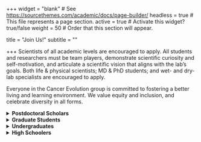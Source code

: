 +++
widget = "blank"  # See https://sourcethemes.com/academic/docs/page-builder/
headless = true  # This file represents a page section.
active = true  # Activate this widget? true/false
weight = 50  # Order that this section will appear.

title = "Join Us!"
subtitle = ""

+++
Scientists of all academic levels are encouraged to apply. All students and researchers must be team players, demonstrate scientific curiosity and self-motivation, and articulate a scientific vision that aligns with the lab’s goals. Both life & physical scientists; MD & PhD students; and wet- and dry-lab specialists are encouraged to apply. 

Everyone in the Cancer Evolution group is committed to fostering a better living and learning environment. We value equity and inclusion, and celebrate diversity in all forms. 

<details>
 <summary><b>Postdoctoral Scholars</b></summary>
We are directly recruiting postdocs! Informal inquiries and applications (CV & two reference letters) are welcome. 
Please email <a href="#contact">Prof. McFarland</a>. 
The Case Comprehensive Cancer Center also has several
<a href="https://case.edu/cancer/training-education/postdoctoral-training">internal fellowship</a> that we can discuss (many require US citizenship). 
</details>

<details>
  <summary><b>Graduate Students</b></summary>
  We are recruiting graduate students through the 
 <a href="https://case.edu/medicine/admissions-programs/phd-and-masters-programs/phd-programs/bstp">Biomedical Science Training Program (BSTP)</a>,
 <a href="https://case.edu/medicine/admissions-programs/md-phd-program">Medical Science Training Program (MSTP)</a>, 
  and <a href="https://case.edu/medicine/pathology/training/phd-program/cancer-biology-training-program">Cancer Biology Training Program (CBTP)</a> at Case.
  Please note that there are over 30 programs in BTSP ranging from biophysics (my upbringing) to pathology, and that Case is a world leader in integrating 
  basic and clinical sciences. We want to enable your unique career path, not constrain it. 
  In the BSTP program, students first rotate within the lab in their first year. 
  Please mention Prof. McFarland in your cover letter, so that I can be sure to review your application. 
  You are also encouraged to <a href="#contact">contact me</a> directly (before or after applying) to discuss fit.
</details>

<details>
 <summary><b>Undergraduates</b></summary>
 Undergraduate students who can commit 10+ hours/week during the school year or 40 hours/week for 10+ weeks during the summer are encouraged to apply. 
 Please send to Prof. McFarland a CV/Resume and Cover Letter explaining why your scientific goals align with the lab’s. 
 Summer students (especially non-CWRU) are encouraged to apply through 
 <a href="https://case.edu/source/find-programs-and-funding/campus-based-summer-positions">SOURCE programs</a>, 
 and are welcome to contact me in advance of applying. 
</details>

<details>
 <summary><b>High Schoolers</b></summary>
 High schoolers with a strong interest in scientific research, and evolutionary and cancer biology, 
 who can commit 10+ hours/week during the school year or 40 hours/week for 10+ weeks during the summer are encouraged to apply. 
 Please refer to these <a href="https://case.edu/source/find-programs-and-funding/campus-based-summer-positions">SOURCE guidelines</a> 
 when contacting labs at Case.
</details>
